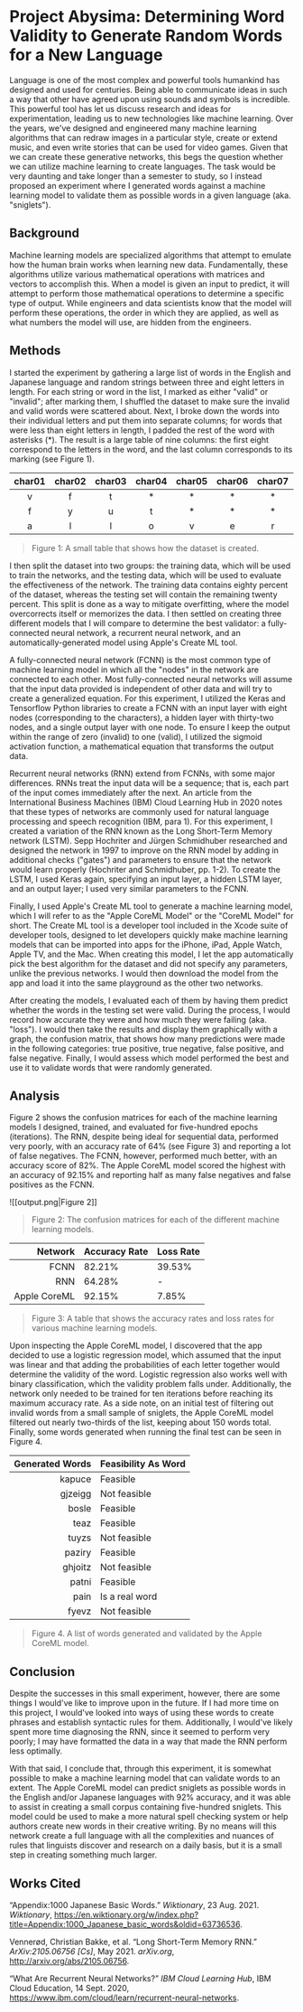 # Project Abysima: Determining Word Validity to Generate Random Words for a New Language

Language is one of the most complex and powerful tools humankind has designed and used for centuries. Being able to communicate ideas in such a way that other have agreed upon using sounds and symbols is incredible. This powerful tool has let us discuss research and ideas for experimentation, leading us to new technologies like machine learning. Over the years, we've designed and engineered many machine learning algorithms that can redraw images in a particular style, create or extend music, and even write stories that can be used for video games. Given that we can create these generative networks, this begs the question whether we can utilize machine learning to create languages. The task would be very daunting and take longer than a semester to study, so I instead proposed an experiment where I generated words against a machine learning model to validate them as possible words in a given language (aka. "sniglets").

## Background
Machine learning models are specialized algorithms that attempt to emulate how the human brain works when learning new data. Fundamentally, these algorithms utilize various mathematical operations with matrices and vectors to accomplish this. When a model is given an input to predict, it will attempt to perform those mathematical operations to determine a specific type of output. While engineers and data scientists know that the model will perform these operations, the order in which they are applied, as well as what numbers the model will use, are hidden from the engineers.

## Methods
I started the experiment by gathering a large list of words in the English and Japanese language and random strings between three and eight letters in length. For each string or word in the list, I marked as either "valid" or "invalid"; after marking them, I shuffled the dataset to make sure the invalid and valid words were scattered about. Next, I broke down the words into their individual letters and put them into separate columns; for words that were less than eight letters in length, I padded the rest of the word with asterisks (\*). The result is a large table of nine columns: the first eight correspond to the letters in the word, and the last column corresponds to its marking (see Figure 1).

| char01 | char02 | char03 | char04 | char05 | char06 | char07 | char08 | Valid   |
| :----: | :----: | :----: | :----: | :----: | :----: | :----: | :----: | :------ |
| v      | f      | t      | *      | *      | *      | *      | *      | invalid |
| f      | y      | u      | t      | *      | *      | *      | *      | invalid |
| a      | l      | l      | o      | v      | e      | r      | *      | valid   |

> Figure 1: A small table that shows how the dataset is created. 

I then split the dataset into two groups: the training data, which will be used to train the networks, and the testing data, which will be used to evaluate the effectiveness of the network. The training data contains eighty percent of the dataset, whereas the testing set will contain the remaining twenty percent. This split is done as a way to mitigate overfitting, where the model overcorrects itself or memorizes the data. I then settled on creating three different models that I will compare to determine the best validator: a fully-connected neural network, a recurrent neural network, and an automatically-generated model using Apple's Create ML tool.

A fully-connected neural network (FCNN) is the most common type of machine learning model in which all the "nodes" in the network are connected to each other. Most fully-connected neural networks will assume that the input data provided is independent of other data and will try to create a generalized equation. For this experiment, I utilized the Keras and Tensorflow Python libraries to create a FCNN with an input layer with eight nodes (corresponding to the characters), a hidden layer with thirty-two nodes, and a single output layer with one node. To ensure I keep the output within the range of zero (invalid) to one (valid), I utilized the sigmoid activation function, a mathematical equation that transforms the output data.

Recurrent neural networks (RNN) extend from FCNNs, with some major differences. RNNs treat the input data will be a sequence; that is, each part of the input comes immediately after the next. An article from the International Business Machines (IBM) Cloud Learning Hub in 2020 notes that these types of networks are commonly used for natural language processing and speech recognition (IBM, para 1). For this experiment, I created a variation of the RNN known as the Long Short-Term Memory network (LSTM). Sepp Hochriter and Jürgen Schmidhuber researched and designed the network in 1997 to improve on the RNN model by adding in additional checks ("gates") and parameters to ensure that the network would learn properly (Hochriter and Schmidhuber, pp. 1-2). To create the LSTM, I used Keras again, specifying an input layer, a hidden LSTM layer, and an output layer; I used very similar parameters to the FCNN.

Finally, I used Apple's Create ML tool to generate a machine learning model, which I will refer to as the "Apple CoreML Model" or the "CoreML Model" for short. The Create ML tool is a developer tool included in the Xcode suite of developer tools, designed to let developers quickly make machine learning models that can be imported into apps for the iPhone, iPad, Apple Watch, Apple TV, and the Mac. When creating this model, I let the app automatically pick the best algorithm for the dataset and did not specify any parameters, unlike the previous networks. I would then download the model from the app and load it into the same playground as the other two networks.

After creating the models, I evaluated each of them by having them predict whether the words in the testing set were valid. During the process, I would record how accurate they were and how much they were failing (aka. "loss"). I would then take the results and display them graphically with a graph, the confusion matrix, that shows how many predictions were made in the following categories: true positive, true negative, false positive, and false negative. Finally, I would assess which model performed the best and use it to validate words that were randomly generated.

## Analysis

Figure 2 shows the confusion matrices for each of the machine learning models I designed, trained, and evaluated for five-hundred epochs (iterations). The RNN, despite being ideal for sequential data, performed very poorly, with an accuracy rate of 64% (see Figure 3) and reporting a lot of false negatives. The FCNN, however, performed much better, with an accuracy score of 82%. The Apple CoreML model scored the highest with an accuracy of 92.15% and reporting half as many false negatives and false positives as the FCNN.

![[output.png|Figure 2]]

> Figure 2: The confusion matrices for each of the different machine learning models.

| Network      | Accuracy Rate | Loss Rate |
| -----------: | ------------- | --------- |
| FCNN         | 82.21%        | 39.53%    |
| RNN          | 64.28%        | -         |
| Apple CoreML | 92.15%        | 7.85%     |

> Figure 3: A table that shows the accuracy rates and loss rates for various machine learning models.

Upon inspecting the Apple CoreML model, I discovered that the app decided to use a logistic regression model, which assumed that the input was linear and that adding the probabilities of each letter together would determine the validity of the word. Logistic regression also works well with binary classification, which the validity problem falls under. Additionally, the network only needed to be trained for ten iterations before reaching its maximum accuracy rate. As a side note, on an initial test of filtering out invalid words from a small sample of sniglets, the Apple CoreML model filtered out nearly two-thirds of the list, keeping about 150 words total. Finally, some words generated when running the final test can be seen in Figure 4.

| Generated Words | Feasibility As Word |
| --------------: | ------------------- |
| kapuce          | Feasible            |
| gjzeigg         | Not feasible        |
| bosle           | Feasible            |
| teaz            | Feasible            |
| tuyzs           | Not feasible        |
| paziry          | Feasible            |
| ghjoitz         | Not feasible        |
| patni           | Feasible            |
| pain            | Is a real word      |
| fyevz           | Not feasible        |

> Figure 4. A list of words generated and validated by the Apple CoreML model.

## Conclusion

Despite the successes in this small experiment, however, there are some things I would've like to improve upon in the future. If I had more time on this project, I would've looked into ways of using these words to create phrases and establish syntactic rules for them. Additionally, I would've likely spent more time diagnosing the RNN, since it seemed to perform very poorly; I may have formatted the data in a way that made the RNN perform less optimally.

With that said, I conclude that, through this experiment, it is somewhat possible to make a machine learning model that can validate words to an extent. The Apple CoreML model can predict sniglets as possible words in the English and/or Japanese languages with 92% accuracy, and it was able to assist in creating a small corpus containing five-hundred sniglets. This model could be used to make a more natural spell checking system or help authors create new words in their creative writing. By no means will this network create a full language with all the complexities and nuances of rules that linguists discover and research on a daily basis, but it is a small step in creating something much larger.

## Works Cited

“Appendix:1000 Japanese Basic Words.” _Wiktionary_, 23 Aug. 2021. _Wiktionary_, https://en.wiktionary.org/w/index.php?title=Appendix:1000_Japanese_basic_words&oldid=63736536.

Vennerød, Christian Bakke, et al. “Long Short-Term Memory RNN.” _ArXiv:2105.06756 [Cs]_, May 2021. _arXiv.org_, http://arxiv.org/abs/2105.06756.

“What Are Recurrent Neural Networks?” _IBM Cloud Learning Hub_, IBM Cloud Education, 14 Sept. 2020, https://www.ibm.com/cloud/learn/recurrent-neural-networks.